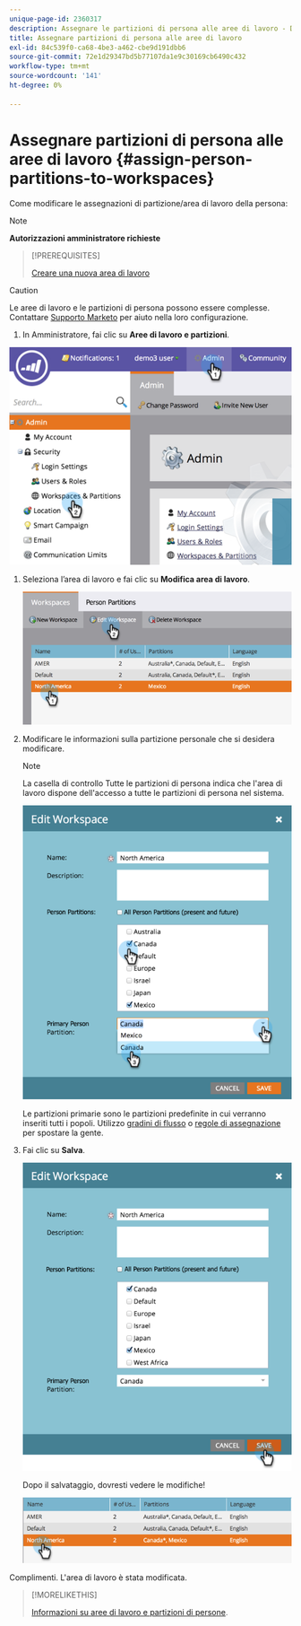```yaml
---
unique-page-id: 2360317
description: Assegnare le partizioni di persona alle aree di lavoro - Documenti Marketo - Documentazione del prodotto
title: Assegnare partizioni di persona alle aree di lavoro
exl-id: 84c539f0-ca68-4be3-a462-cbe9d191dbb6
source-git-commit: 72e1d29347bd5b77107da1e9c30169cb6490c432
workflow-type: tm+mt
source-wordcount: '141'
ht-degree: 0%

---
```


# Assegnare partizioni di persona alle aree di lavoro {#assign-person-partitions-to-workspaces}

Come modificare le assegnazioni di partizione/area di lavoro della persona:

>[!NOTE]
>
>**Autorizzazioni amministratore richieste**

>[!PREREQUISITES]
>
>[Creare una nuova area di lavoro](/help/marketo/product-docs/administration/workspaces-and-person-partitions/create-a-new-workspace.md)

>[!CAUTION]
>
>Le aree di lavoro e le partizioni di persona possono essere complesse. Contattare  [Supporto Marketo](https://nation.marketo.com/t5/Support/ct-p/Support) per aiuto nella loro configurazione.

1. In Amministratore, fai clic su **Aree di lavoro e partizioni**.

![](assets/image2014-9-17-11-3a13-3a24.png)

1. Seleziona l’area di lavoro e fai clic su **Modifica area di lavoro**.

   ![](assets/two-3.png)

1. Modificare le informazioni sulla partizione personale che si desidera modificare.

   >[!NOTE]
   >
   >La casella di controllo Tutte le partizioni di persona indica che l&#39;area di lavoro dispone dell&#39;accesso a tutte le partizioni di persona nel sistema.

   ![](assets/three-3.png)

   Le partizioni primarie sono le partizioni predefinite in cui verranno inseriti tutti i popoli. Utilizzo [gradini di flusso](/help/marketo/product-docs/core-marketo-concepts/smart-campaigns/flow-actions/use-add-choice-in-a-flow-step.md) o [regole di assegnazione](/help/marketo/product-docs/administration/workspaces-and-person-partitions/assigning-person-partitions-with-assignment-rules.md) per spostare la gente.

1. Fai clic su **Salva**.

   ![](assets/four-3.png)

   Dopo il salvataggio, dovresti vedere le modifiche!

   ![](assets/image2014-9-17-11-3a14-3a53.png)

Complimenti. L&#39;area di lavoro è stata modificata.

>[!MORELIKETHIS]
>
>[Informazioni su aree di lavoro e partizioni di persone](/help/marketo/product-docs/administration/workspaces-and-person-partitions/understanding-workspaces-and-person-partitions.md).
